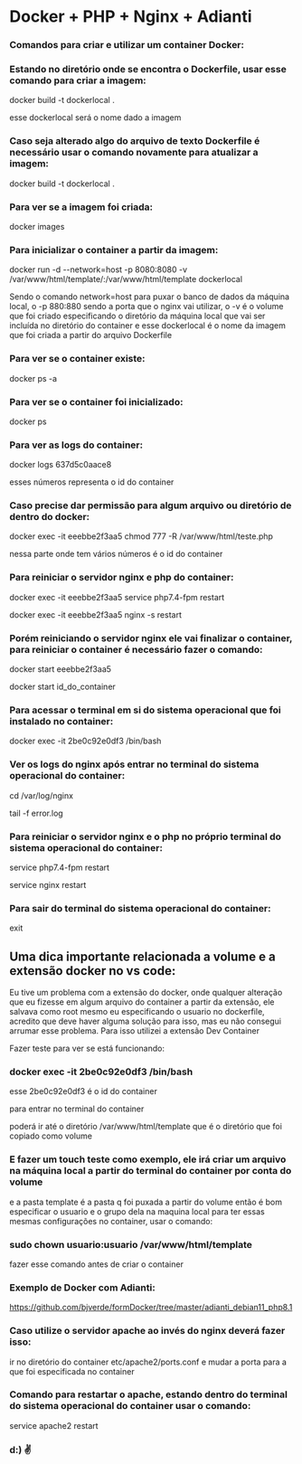 # Docker + PHP + Nginx + Adianti

### Comandos para criar e utilizar um container Docker:

### Estando no diretório onde se encontra o Dockerfile, usar esse comando para criar a imagem:

docker build -t dockerlocal .

esse dockerlocal será o nome dado a imagem

### Caso seja alterado algo do arquivo de texto Dockerfile é necessário usar o comando novamente para atualizar a imagem:

docker build -t dockerlocal .

### Para ver se a imagem foi criada:

docker images

### Para inicializar o container a partir da imagem:

docker run -d --network=host -p 8080:8080 -v /var/www/html/template/:/var/www/html/template dockerlocal

Sendo o comando network=host para puxar o banco de dados da máquina local, o -p 880:880 sendo a porta que o nginx vai utilizar, o -v é o volume que foi criado especificando o diretório da máquina local que vai ser incluída no diretório do container e esse dockerlocal é o nome da imagem que foi criada a partir do arquivo Dockerfile

### Para ver se o container existe:

docker ps -a

### Para ver se o container foi inicializado:

docker ps

### Para ver as logs do container:

docker logs 637d5c0aace8

esses números representa o id do container

### Caso precise dar permissão para algum arquivo ou diretório de dentro do docker:

docker exec -it eeebbe2f3aa5 chmod 777 -R /var/www/html/teste.php

nessa parte onde tem vários números é o id do container

### Para reiniciar o servidor nginx e php do container:

docker exec -it eeebbe2f3aa5 service php7.4-fpm restart

docker exec -it eeebbe2f3aa5 nginx -s restart

### Porém reiniciando o servidor nginx ele vai finalizar o container, para reiniciar o container é necessário fazer o comando:

docker start eeebbe2f3aa5

docker start id_do_container

### Para acessar o terminal em si do sistema operacional que foi instalado no container:

docker exec -it 2be0c92e0df3 /bin/bash

### Ver os logs do nginx após entrar no terminal do sistema operacional do container:

cd /var/log/nginx

tail -f error.log

### Para reiniciar o servidor nginx e o php no próprio terminal do sistema operacional do container:

service php7.4-fpm restart

service nginx restart

### Para sair do terminal do sistema operacional do container:

exit

## Uma dica importante relacionada a volume e a extensão docker no vs code:
Eu tive um problema com a extensão do docker, onde qualquer alteração que eu fizesse em algum arquivo do container a partir da extensão, ele salvava como root mesmo eu especificando o usuario no dockerfile, acredito que deve haver alguma solução para isso, mas eu não consegui arrumar esse problema. Para isso utilizei a extensão Dev Container

Fazer teste para ver se está funcionando:

### docker exec -it 2be0c92e0df3 /bin/bash

esse 2be0c92e0df3 é o id do container

para entrar no terminal do container

poderá ir até o diretório /var/www/html/template que é o diretório que foi copiado como volume

### E fazer um touch teste como exemplo, ele irá criar um arquivo na máquina local a partir do terminal do container por conta do volume

e a pasta template é a pasta q foi puxada a partir do volume então é bom especificar o usuario e o grupo dela na maquina local para ter essas mesmas configurações no container, usar o comando: 

### sudo chown usuario:usuario /var/www/html/template

fazer esse comando antes de criar o container

### Exemplo de Docker com Adianti:

https://github.com/bjverde/formDocker/tree/master/adianti_debian11_php8.1

### Caso utilize o servidor apache ao invés do nginx deverá fazer isso:
 
ir no diretório do container etc/apache2/ports.conf e mudar a porta para a que foi especificada no container

### Comando para restartar o apache, estando dentro do terminal do sistema operacional do container usar o comando:

service apache2 restart

### d:) :v:
